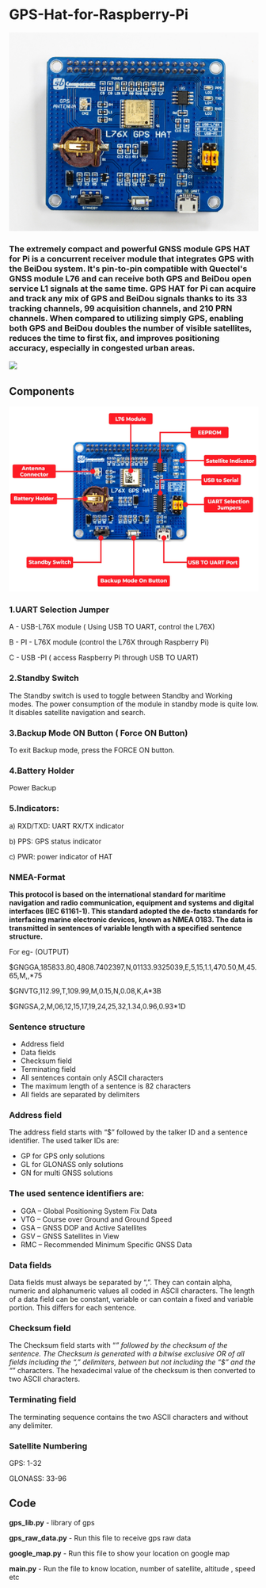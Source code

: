 # GPS-Hat-for-Raspberry-Pi

<img src= "https://github.com/sbcshop/GPS-Hat-for-Raspberry-Pi/blob/main/images/img0.jpg" />

### The extremely compact and powerful GNSS module GPS HAT for Pi is a concurrent receiver module that integrates GPS with the BeiDou system. It's pin-to-pin compatible with Quectel's GNSS module L76 and can receive both GPS and BeiDou open service L1 signals at the same time. GPS HAT for Pi can acquire and track any mix of GPS and BeiDou signals thanks to its 33 tracking channels, 99 acquisition channels, and 210 PRN channels. When compared to utilizing simply GPS, enabling both GPS and BeiDou doubles the number of visible satellites, reduces the time to first fix, and improves positioning accuracy, especially in congested urban areas.

<img src= "https://github.com/sbcshop/GPS-Hat-for-Raspberry-Pi/blob/main/images/img1.JPG" />

## Components

<img src= "https://github.com/sbcshop/GPS-Hat-for-Raspberry-Pi/blob/main/images/img2.jpg" />

### **1.UART Selection Jumper**

A - USB-L76X module ( Using USB TO UART, control the L76X)

B - PI - L76X module (control the L76X through Raspberry Pi)

C - USB -PI ( access Raspberry Pi through USB TO UART)

### **2.Standby Switch**

The Standby switch is used to toggle between Standby and Working modes. The power consumption of the module in standby mode is quite low. It disables satellite navigation and search.


### **3.Backup Mode ON Button ( Force ON Button)**

To exit Backup mode, press the FORCE ON button.


### **4.Battery Holder**

Power Backup


### **5.Indicators:**

a) RXD/TXD: UART RX/TX indicator

b) PPS: GPS status indicator

c) PWR: power indicator of HAT


### **NMEA-Format**

**This protocol is based on the international standard for maritime navigation and radio communication, equipment and systems and digital interfaces (IEC 61161-1). This standard adopted the de-facto standards for interfacing marine electronic devices, known as NMEA 0183.
The data is transmitted in sentences of variable length with a specified sentence structure.**

For eg- (OUTPUT)

$GNGGA,185833.80,4808.7402397,N,01133.9325039,E,5,15,1.1,470.50,M,45.65,M,,*75

$GNVTG,112.99,T,109.99,M,0.15,N,0.08,K,A*3B

$GNGSA,2,M,06,12,15,17,19,24,25,32,1.34,0.96,0.93*1D



### Sentence structure
* Address field
* Data fields
* Checksum field
* Terminating field
* All sentences contain only ASCII characters
* The maximum length of a sentence is 82 characters
* All fields are separated by delimiters

### Address field
The address field starts with “$” followed by the talker ID and a sentence identifier. The used talker IDs are:
* GP for GPS only solutions
* GL for GLONASS only solutions
* GN for multi GNSS solutions

### The used sentence identifiers are:
* GGA – Global Positioning System Fix Data
* VTG – Course over Ground and Ground Speed
* GSA – GNSS DOP and Active Satellites
* GSV – GNSS Satellites in View
* RMC – Recommended Minimum Specific GNSS Data


### Data fields
Data fields must always be separated by “,”. They can contain alpha, numeric and alphanumeric values all coded in ASCII characters. The length of a data field can be constant, variable or can contain a fixed and variable portion. This differs for each sentence.

### Checksum field
The Checksum field starts with “*” followed by the checksum of the sentence.
The Checksum is generated with a bitwise exclusive OR of all fields including the “,” delimiters, between but not including the “$” and the “*” characters.
The hexadecimal value of the checksum is then converted to two ASCII characters.

### Terminating field
The terminating sequence contains the two ASCII characters <CR> and <LF> without any delimiter.

### Satellite Numbering
  
 GPS: 1-32
  
 GLONASS: 33-96

  
 ## Code
 
 **gps_lib.py**      - library of gps 
  
 **gps_raw_data.py** - Run this file to receive gps raw data
  
 **google_map.py**   - Run this file to show your location on google map
  
 **main.py**         - Run the file to know location, number of satellite, altitude , speed etc
